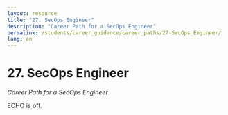 ```yaml
---
layout: resource
title: "27. SecOps Engineer"
description: "Career Path for a SecOps Engineer"
permalink: /students/career_guidance/career_paths/27-SecOps_Engineer/
lang: en
---
```


# 27. SecOps Engineer

*Career Path for a SecOps Engineer*

ECHO is off.
